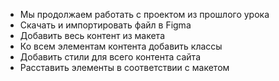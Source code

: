 - Мы продолжаем работать с проектом из прошлого урока
- Скачать и импортировать файл в Figma
- Добавить весь контент из макета
- Ко всем элементам контента добавить классы
- Добавить стили для всего контента сайта
- Расставить элементы в соответствии с макетом
